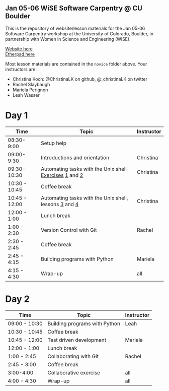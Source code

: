 Jan 05-06 WiSE Software Carpentry @ CU Boulder
----------------------

This is the repository of website/lesson materials for the Jan 05-06 Software 
Carpentry workshop at the University of Colorado, Boulder, in partnership with 
Women in Science and Engineering (WiSE).  

[Website here](http://christinalk.github.io/2015-01-05-wise-cuboulder)  
[Etherpad here](https://etherpad.mozilla.org/2015-01-05-wise-boulder)

Most lesson materials are contained in the `novice` folder above.  Your instructors are:
* Christina Koch: @ChristinaLK on github, @_christinaLK on twitter
* Rachel Slaybaugh
* Mariela Perignon
* Leah Wasser 

Day 1
=======
| Time         | Topic                                   | Instructor   |
| ------------ | --------------------------------------- |--------------|
|08:30-9:00	| Setup help	|   |
|09:00-9:30	| Introductions and orientation		| Christina |
|09:30-10:30	| Automating tasks with the Unix shell [Exercises](https://github.com/ChristinaLK/2015-01-05-wise-cuboulder/blob/master/novice/shell/exercises.md)  [1](http://www.software-carpentry.org/v5/novice/shell/01-filedir.html) and [2](http://www.software-carpentry.org/v5/novice/shell/02-create.html) | Christina |
|10:30 - 10:45	| Coffee break |   |
|10:45 - 12:00	| Automating tasks with the Unix shell, lessons [3](http://www.software-carpentry.org/v5/novice/shell/03-pipefilter.html) and [4](http://www.software-carpentry.org/v5/novice/shell/05-script.html) | Christina |
|12:00 - 1:00	| Lunch break |   |
|1:00 - 2:30	| Version Control with Git | Rachel |
|2:30 - 2:45	| Coffee break |   |
|2:45 - 4:15	| Building programs with Python | Mariela |
|4:15 - 4:30	| Wrap-up  | all |

Day 2
========
| Time         | Topic                                   | Instructor   |
| ------------ | --------------------------------------- |--------------|
| 09:00 - 10:30	| Building programs with Python 	| Leah|
| 10:30 - 10:45	| Coffee break 	|   |
| 10:45 - 12:00	| Test driven development 	| Mariela  |
| 12:00 - 1:00	| Lunch break 	|   |
| 1:00 - 2:45	| Collaborating with Git 	| Rachel |
| 2:45 - 3:00	| Coffee break 	|   |
| 3:00-4:00	| Collaborative exercise 	| all |
| 4:00 - 4:30	| Wrap-up 	| all |
